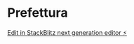 # Prefettura

[Edit in StackBlitz next generation editor ⚡️](https://stackblitz.com/~/github.com/GabrielSaltarelli/Prefettura)